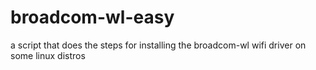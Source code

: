 # broadcom-wl-easy
a script that does the steps for installing the broadcom-wl wifi driver on some linux distros   
